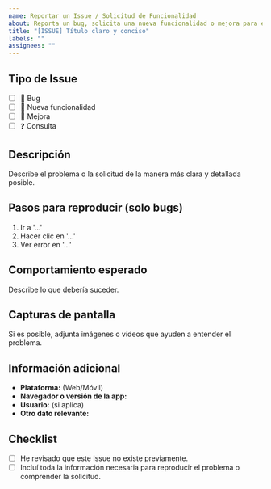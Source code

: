 ```yaml
---
name: Reportar un Issue / Solicitud de Funcionalidad
about: Reporta un bug, solicita una nueva funcionalidad o mejora para el proyecto.
title: "[ISSUE] Título claro y conciso"
labels: ""
assignees: ""
---
```


## Tipo de Issue

- [ ] 🐞 Bug
- [ ] 🚀 Nueva funcionalidad
- [ ] 📝 Mejora
- [ ] ❓ Consulta

## Descripción

Describe el problema o la solicitud de la manera más clara y detallada posible.

## Pasos para reproducir (solo bugs)

1. Ir a '...'
2. Hacer clic en '...'
3. Ver error en '...'

## Comportamiento esperado

Describe lo que debería suceder.

## Capturas de pantalla

Si es posible, adjunta imágenes o vídeos que ayuden a entender el problema.

## Información adicional

- **Plataforma:** (Web/Móvil)
- **Navegador o versión de la app:** 
- **Usuario:** (si aplica)
- **Otro dato relevante:** 

## Checklist

- [ ] He revisado que este Issue no existe previamente.
- [ ] Incluí toda la información necesaria para reproducir el problema o comprender la solicitud.